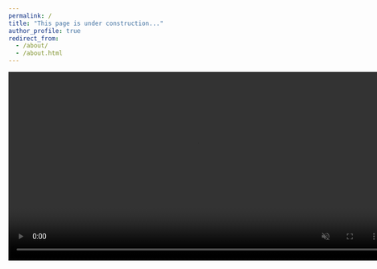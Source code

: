 ```yaml
---
permalink: /
title: "This page is under construction..."
author_profile: true
redirect_from: 
  - /about/
  - /about.html
---
```


<video muted autoplay preload="auto" src="../files/closed_loop.mp4" title="Title" width="750"></video>